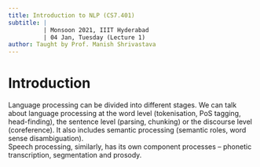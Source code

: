 ```yaml
---
title: Introduction to NLP (CS7.401)
subtitle: |
          | Monsoon 2021, IIIT Hyderabad
          | 04 Jan, Tuesday (Lecture 1)
author: Taught by Prof. Manish Shrivastava
---
```


# Introduction
Language processing can be divided into different stages. We can talk about language processing at the word level (tokenisation, PoS tagging, head-finding), the sentence level (parsing, chunking) or the discourse level (coreference). It also includes semantic processing (semantic roles, word sense disambiguation).  
Speech processing, similarly, has its own component processes – phonetic transcription, segmentation and prosody.
